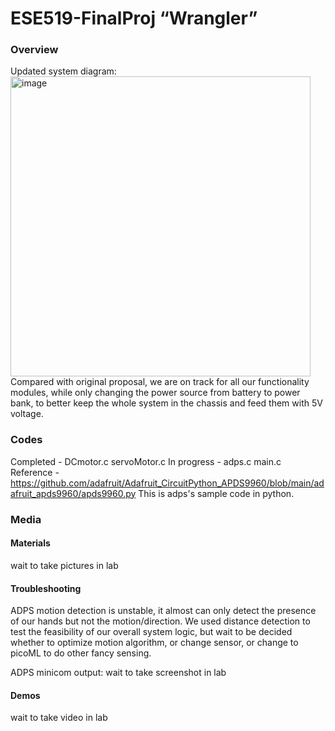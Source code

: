 # ESE519-FinalProj    “Wrangler”

### Overview

Updated system diagram:
<img width="480" alt="image" src="https://user-images.githubusercontent.com/84453030/205515665-1b245126-50fc-484e-a4bd-42989eca7e51.png">
Compared with original proposal, we are on track for all our functionality modules, while only changing the power source from battery to power bank, to better keep the whole system in the chassis and feed them with 5V voltage.

### Codes

Completed - DCmotor.c  servoMotor.c
In progress - adps.c  main.c
Reference - https://github.com/adafruit/Adafruit_CircuitPython_APDS9960/blob/main/adafruit_apds9960/apds9960.py  This is adps's sample code in python.

### Media
#### Materials
wait to take pictures in lab

#### Troubleshooting
ADPS motion detection is unstable, it almost can only detect the presence of our hands but not the motion/direction. We used distance detection to test the feasibility of our overall system logic, but wait to be decided whether to optimize motion algorithm, or change sensor, or change to picoML to do other fancy sensing.

ADPS minicom output:
wait to take screenshot in lab

#### Demos
wait to take video in lab


 
